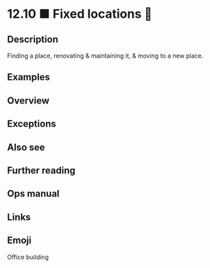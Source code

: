 # 12.10 ■ Fixed locations 🏢

## Description

Finding a place, renovating & maintaining it, & moving to a new place.

## Examples

## Overview

## Exceptions

## Also see

## Further reading

## Ops manual

## Links

## Emoji

Office building

